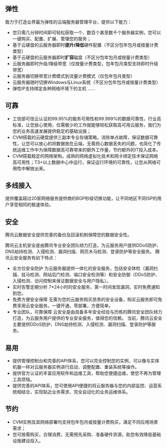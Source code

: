 ## 弹性
致力于打造业界最为弹性的云端服务器管理平台，提供以下能力：
- 您只需几分钟时间即可轻松获取一个、数百个甚至数千个服务器实例，您可以一键购买、配置、扩展、管理您的服务；
- 基于云硬盘的云服务器即时**提升/降低**硬件配置（不区分包年包月或按量计费类型）
- 基于云硬盘的云服务器即时**扩容**磁盘（不区分包年包月或按量计费类型）
- 云服务器即时升级/降级带宽（仅按量计费类型，包年包月类型支持即时升级带宽）
- 云服务器切换带宽计费模式到流量计费模式（仅包年包月类型）
- 云服务器随时切换Windows与Linux系统（不区分包年包月或按量计费类型）
- 弹性IP支持绑定各种网络环境下的主机
......

## 可靠
- 工信部可信云认证的99.95%的服务可用性和99.999%的数据可靠性，行业高标准，让您放心使用，仅需极少的工作就能够轻松获取高可用云服务，我们为您的业务高速发展提供稳定的基础设施；
- CVM搭载的云硬盘提供三副本专业存储策略，消除单点故障，保证数据可靠性，让您可以放心的将数据放在云端，无需担心数据丢失的问题，也简化了传统运维工作中为保障数据高可靠带来的额外工作量，节约额外的IT投入成本。
- CVM搭载稳定的网络架构，成熟的网络虚拟化技术和网卡绑定技术保证网络高可用性；T3+以上数据中心中运行，保证运行环境的可靠性，让您从网络可用性中解放出来。


## 多线接入
提供覆盖超过20家网络服务提供商的BGP秒级切换功能，让不同地区不同ISP的用户享受相同的极速体验。

## 安全
腾讯云数据安全提供完善的备份及回滚机制保障您的数据安全性。

腾讯云主机安全是由腾讯专业安全团队倾力打造，为云服务用户提供DDoS防护、DNS劫持检测、入侵检测、漏洞扫描、网页木马检测、登录防护等安全服务。
腾讯云安全服务有如下特点：
- 全方位安全防护
为云服务器提供一体化的安全服务，包括安全体检（漏洞扫描、挂马检测、网站后门检测、端口安全检测等）和安全防御（DDoS防护、入侵检测、访问控制来保证数据安全与用户隐私）。
- 实时告警定期分析
7\*24小时的安全服务，第一时间发现漏洞，实时免费通知到您。
- 免费方便安全保障
无需为您的云服务购买昂贵的安全设备，购买云服务即可免费享用云安全服务。一键开通，零部署，方便简单。
- 专业团队，可靠保障
云安全是由具备多年安全经验与历练的腾讯安全团队倾力打造，为云服务用户提供的专业安全服务，值得您的信赖。
当前，腾讯云安全主要提供DDoS防护、DNS劫持检测、入侵检测、漏洞扫描、登录防护等服务。

## 易用
- 提供管理控制台和完善的API体系，您可以完全控制您的实例，可以像与实体机器一样对云服务器实例进行启动、调整配置、重装系统等操作。
- 提供官方认证的丰富应用软件和运维工具，帮助您便捷运维，使您不再为管理工具烦恼。
- 提供完善的API体系，您可使用API便捷的将云服务器与您的内部监控、运营系统相结合，实现贴近业务需求、完全自动化的业务运维体系。
## 节约
- CVM实例及其网络部署均支持包年包月或按量计费购买，满足不同应用场景需求；
- 您可按需购买，合理消费，无需预先采购、准备硬件资源，助您有效降低基础设施建设投入。



